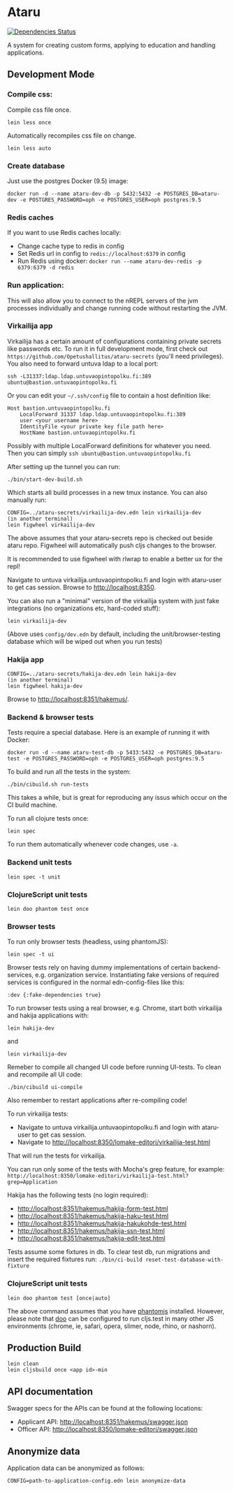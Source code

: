 # Ataru

[![Dependencies Status](https://jarkeeper.com/Opetushallitus/ataru/status.svg)](https://jarkeeper.com/Opetushallitus/ataru)

A system for creating custom forms, applying to education and handling applications.

## Development Mode

### Compile css:

Compile css file once.

```
lein less once
```

Automatically recompiles css file on change.

```
lein less auto
```

### Create database

Just use the postgres Docker (9.5) image:

```
docker run -d --name ataru-dev-db -p 5432:5432 -e POSTGRES_DB=ataru-dev -e POSTGRES_PASSWORD=oph -e POSTGRES_USER=oph postgres:9.5
```

### Redis caches

If you want to use Redis caches locally:

* Change cache type to redis in config
* Set Redis url in config to `redis://localhost:6379` in config
* Run Redis using docker: `docker run --name ataru-dev-redis -p 6379:6379 -d redis`

### Run application:

This will also allow you to connect to the nREPL servers of the jvm processes individually and change running code without restarting the JVM.

### Virkailija app

Virkailija has a certain amount of configurations containing private
secrets like passwords etc. To run it in full development mode, first
check out `https://github.com/Opetushallitus/ataru-secrets` (you'll
need privileges). You also need to forward untuva ldap to a local port:

```
ssh -L31337:ldap.ldap.untuvaopintopolku.fi:389 ubuntu@bastion.untuvaopintopolku.fi
```

Or you can edit your `~/.ssh/config` file to contain a host definition like:
 
```
Host bastion.untuvaopintopolku.fi
    LocalForward 31337 ldap.ldap.untuvaopintopolku.fi:389
    user <your username here>
    IdentityFile <your private key file path here>
    HostName bastion.untuvaopintopolku.fi
```

Possibly with multiple LocalForward definitions for whatever you need. Then you can simply `ssh ubuntu@bastion.untuvaopintopolku.fi`

After setting up the tunnel you can run:

`./bin/start-dev-build.sh`

Which starts all build processes in a new tmux instance. You can also manually run:

```
CONFIG=../ataru-secrets/virkailija-dev.edn lein virkailija-dev
(in another terminal)
lein figwheel virkailija-dev
```
The above assumes that your ataru-secrets repo is checked out beside
ataru repo. Figwheel will automatically push cljs changes to the browser.

It is recommended to use figwheel with rlwrap to enable a better ux for the repl!

Navigate to untuva virkailija.untuvaopintopolku.fi and login with ataru-user to get cas session.
Browse to [http://localhost:8350](http://localhost:8350).

You can also run a "minimal" version of the virkailija system with
just fake integrations (no organizations etc, hard-coded stuff):

```
lein virkailija-dev
```

(Above uses `config/dev.edn` by default, including the
unit/browser-testing database which will be wiped out when you run tests)

### Hakija app
```
CONFIG=../ataru-secrets/hakija-dev.edn lein hakija-dev
(in another terminal)
lein figwheel hakija-dev
```
Browse to [http://localhost:8351/hakemus/<uuid>](http://localhost:8351/hakemus/<uuid>).

### Backend & browser tests

Tests require a special database. Here is an example of running it
with Docker:

```
docker run -d --name ataru-test-db -p 5433:5432 -e POSTGRES_DB=ataru-test -e POSTGRES_PASSWORD=oph -e POSTGRES_USER=oph postgres:9.5
```

To build and run all the tests in the system:

```
./bin/cibuild.sh run-tests
```

This takes a while, but is great for reproducing any issus which occur
on the CI build machine.

To run all clojure tests once:

```
lein spec
```

To run them automatically whenever code changes, use `-a`.

### Backend unit tests

```
lein spec -t unit
```

### ClojureScript unit tests

```
lein doo phantom test once
```

### Browser tests

To run only browser tests (headless, using phantomJS):

```
lein spec -t ui
```

Browser tests rely on having dummy implementations of certain
backend-services, e.g. organization service. Instantiating fake
versions of required services is configured in the normal
edn-config-files like this:

```
:dev {:fake-dependencies true}
```

To run browser tests using a real browser, e.g. Chrome, start both virkailija and hakija applications with:

```
lein hakija-dev
```

and

```
lein virkailija-dev
```

Remeber to compile all changed UI code before running UI-tests. To clean and recompile all UI code:

```
./bin/cibuild ui-compile
```

Also remember to restart applications after re-compiling code!

To run virkailija tests:
* Navigate to untuva virkailija.untuvaopintopolku.fi and login with ataru-user to get cas session.
* Navigate to [http://localhost:8350/lomake-editori/virkailija-test.html](http://localhost:8350/lomake-editori/virkailija-test.html)

That will run the tests for virkailija.

You can run only some of the tests with Mocha's grep feature, for example:
```http://localhost:8350/lomake-editori/virkailija-test.html?grep=Application```

Hakija has the following tests (no login required): 
* [http://localhost:8351/hakemus/hakija-form-test.html](http://localhost:8351/hakemus/hakija-form-test.html)
* [http://localhost:8351/hakemus/hakija-haku-test.html](http://localhost:8351/hakemus/hakija-haku-test.html)
* [http://localhost:8351/hakemus/hakija-hakukohde-test.html](http://localhost:8351/hakemus/hakija-hakukohde-test.html)
* [http://localhost:8351/hakemus/hakija-ssn-test.html](http://localhost:8351/hakemus/hakija-ssn-test.html)
* [http://localhost:8351/hakemus/hakija-edit-test.html](http://localhost:8351/hakemus/hakija-edit-test.html)

Tests assume some fixtures in db. To clear test db, run migrations and insert the required fixtures run:
`./bin/ci-build reset-test-database-with-fixture`

### ClojureScript unit tests

```
lein doo phantom test [once|auto]
```

The above command assumes that you have [phantomjs](https://www.npmjs.com/package/phantomjs) installed. 
However, please note that [doo](https://github.com/bensu/doo) can be configured to run cljs.test in many other JS 
environments (chrome, ie, safari, opera, slimer, node, rhino, or nashorn).

## Production Build

```
lein clean
lein cljsbuild once <app id>-min
```

## API documentation

Swagger specs for the APIs can be found at the following locations:

* Applicant API: <http://localhost:8351/hakemus/swagger.json>
* Officer API: <http://localhost:8350/lomake-editori/swagger.json>

## Anonymize data

Application data can be anonymized as follows:

```
CONFIG=path-to-application-config.edn lein anonymize-data
```
